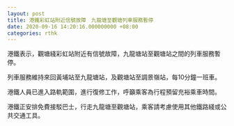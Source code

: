 ```yaml
---
layout: post
title: 港鐵彩虹站附近信號故障　九龍塘至觀塘列車服務暫停
date: 2020-09-16 14:20:16.000000000 +08:00
categories: rthk
---
```


港鐵表示，觀塘綫彩虹站附近有信號故障，九龍塘站至觀塘站之間的列車服務暫停。

列車服務維持來回黃埔站至九龍塘站，及觀塘站至調景嶺站，每10分鐘一班車。

港鐵人員已進入路軌範圍，進行復修工作，呼籲乘客為行程預留充裕乘車時間。

港鐵正安排免費接駁巴士，行走九龍塘至觀塘站，乘客請考慮使用其他鐵路綫或公共交通工具。

